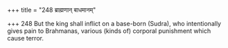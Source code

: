 +++
title = "248 ब्राह्मणान् बाधमानम्"

+++
248	But the king shall inflict on a base-born (Sudra), who intentionally gives pain to Brahmanas, various (kinds of) corporal punishment which cause terror.